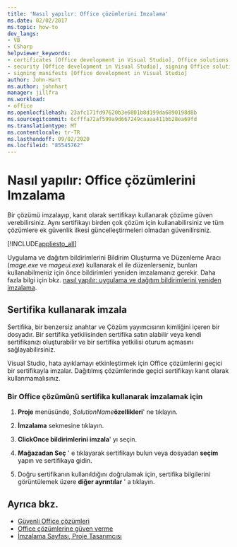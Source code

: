 ```yaml
---
title: 'Nasıl yapılır: Office çözümlerini Imzalama'
ms.date: 02/02/2017
ms.topic: how-to
dev_langs:
- VB
- CSharp
helpviewer_keywords:
- certificates [Office development in Visual Studio], Office solutions
- security [Office development in Visual Studio], signing Office solutions
- signing manifests [Office development in Visual Studio]
author: John-Hart
ms.author: johnhart
manager: jillfra
ms.workload:
- office
ms.openlocfilehash: 23afc171fd97620b3e6801b8d199da6890198d8b
ms.sourcegitcommit: 6cfffa72af599a9d667249caaaa411bb28ea69fd
ms.translationtype: MT
ms.contentlocale: tr-TR
ms.lasthandoff: 09/02/2020
ms.locfileid: "85545762"
---
```

# <a name="how-to-sign-office-solutions"></a>Nasıl yapılır: Office çözümlerini Imzalama
  Bir çözümü imzalayıp, kanıt olarak sertifikayı kullanarak çözüme güven verebilirsiniz. Aynı sertifikayı birden çok çözüm için kullanabilirsiniz ve tüm çözümlere ek güvenlik ilkesi güncelleştirmeleri olmadan güvenilirsiniz.

 [!INCLUDE[appliesto_all](../vsto/includes/appliesto-all-md.md)]

 Uygulama ve dağıtım bildirimlerini Bildirim Oluşturma ve Düzenleme Aracı (*mage.exe* ve *mageui.exe*) kullanarak el ile düzenlerseniz, bunları kullanabilmeniz için önce bildirimleri yeniden imzalamanız gerekir. Daha fazla bilgi için bkz. [nasıl yapılır: uygulama ve dağıtım bildirimlerini yeniden imzalama](../deployment/how-to-re-sign-application-and-deployment-manifests.md).

## <a name="sign-by-using-a-certificate"></a>Sertifika kullanarak imzala
 Sertifika, bir benzersiz anahtar ve Çözüm yayımcısının kimliğini içeren bir dosyadır. Bir sertifika yetkilisinden sertifika satın alabilir veya kendi sertifikanızı oluşturabilir ve bir sertifika yetkilisi oturum açmasını sağlayabilirsiniz.

 Visual Studio, hata ayıklamayı etkinleştirmek için Office çözümlerini geçici bir sertifikayla imzalar. Dağıtılmış çözümlerinde geçici sertifikayı kanıt olarak kullanmamalısınız.

### <a name="to-sign-an-office-solution-by-using-a-certificate"></a>Bir Office çözümünü sertifika kullanarak imzalamak için

1. **Proje** menüsünde, _SolutionName_**özellikleri**' ne tıklayın.

2. **İmzalama** sekmesine tıklayın.

3. **ClickOnce bildirimlerini imzala**' yı seçin.

4. **Mağazadan Seç** ' e tıklayarak sertifikayı bulun veya dosyadan **seçim** yapın ve sertifikaya gidin.

5. Doğru sertifikanın kullanıldığını doğrulamak için, sertifika bilgilerini görüntülemek üzere **diğer ayrıntılar** ' a tıklayın.

## <a name="see-also"></a>Ayrıca bkz.

- [Güvenli Office çözümleri](../vsto/securing-office-solutions.md)
- [Office çözümlerine güven verme](../vsto/granting-trust-to-office-solutions.md)
- [İmzalama Sayfası, Proje Tasarımcısı](../ide/reference/signing-page-project-designer.md)
